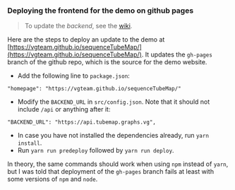 ### Deploying the frontend for the demo on github pages

> To update the *backend*, see the [wiki](https://github.com/vgteam/sequenceTubeMap/wiki/Deploying-the-Tube-Map).

Here are the steps to deploy an update to the demo at [https://vgteam.github.io/sequenceTubeMap/](https://vgteam.github.io/sequenceTubeMap/). It updates the `gh-pages` branch of the github repo, which is the source for the demo website.

- Add the following line to `package.json`:

```
"homepage": "https://vgteam.github.io/sequenceTubeMap/"
```

- Modify the `BACKEND_URL` in `src/config.json`. Note that it should not include `/api` or anything after it:

```
"BACKEND_URL": "https://api.tubemap.graphs.vg",
```

- In case you have not installed the dependencies already, run `yarn install`.
- Run `yarn run predeploy` followed by `yarn run deploy`.

In theory, the same commands should work when using `npm` instead of `yarn`, but I was told that deployment of the `gh-pages` branch fails at least with some versions of `npm` and `node`.

